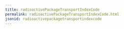 ```yaml
---
title: radioactivePackageTransportIndexCode
permalink: radioactivePackageTransportIndexCode.html
jsonid: radioactivepackagetransportindexcode
---
```

